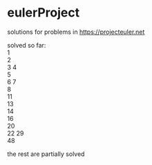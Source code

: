 # eulerProject

solutions for problems in
https://projecteuler.net

solved so far:  
1  
2  
3
4  
5  
6
7  
8  
11  
13  
14  
16  
20  
22 
29  
48  

the rest are partially solved
